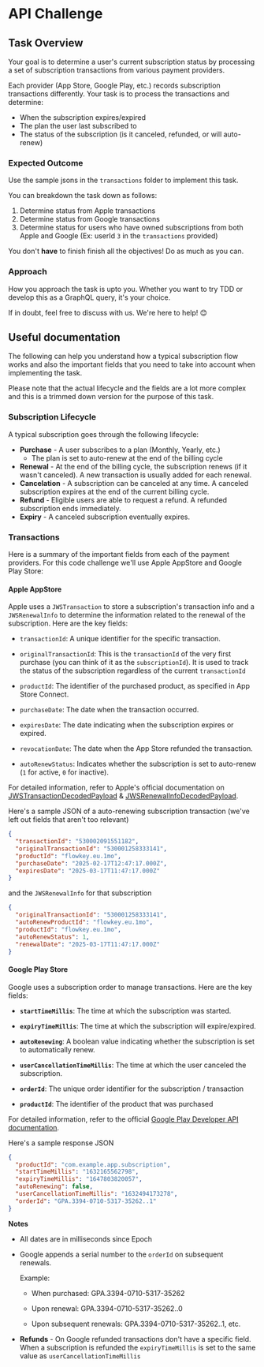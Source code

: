 # API Challenge

## Task Overview

Your goal is to determine a user's current subscription status by processing a set of subscription transactions from various payment providers.

Each provider (App Store, Google Play, etc.) records subscription transactions differently. Your task is to process the transactions and determine:

- When the subscription expires/expired
- The plan the user last subscribed to
- The status of the subscription (is it canceled, refunded, or will auto-renew)

### Expected Outcome

Use the sample jsons in the `transactions` folder to implement this task.

You can breakdown the task down as follows:

1. Determine status from Apple transactions
1. Determine status from Google transactions
1. Determine status for users who have owned subscriptions from both Apple and Google (Ex: userId `3` in the `transactions` provided)

You don't **have** to finish finish all the objectives! Do as much as you can.

### Approach

How you approach the task is upto you. Whether you want to try TDD or develop this as a GraphQL query, it's your choice.

If in doubt, feel free to discuss with us. We're here to help! 😊

## Useful documentation

The following can help you understand how a typical subscription flow works and also the important fields that you need to take into account when implementing the task.

Please note that the actual lifecycle and the fields are a lot more complex and this is a trimmed down version for the purpose of this task.

### Subscription Lifecycle

A typical subscription goes through the following lifecycle:

- **Purchase** - A user subscribes to a plan (Monthly, Yearly, etc.)
  - The plan is set to auto-renew at the end of the billing cycle
- **Renewal** - At the end of the billing cycle, the subscription renews (if it wasn't canceled). A new transaction is usually added for each renewal.
- **Cancelation** - A subscription can be canceled at any time. A canceled subscription expires at the end of the current billing cycle.
- **Refund** - Eligible users are able to request a refund. A refunded subscription ends immediately.
- **Expiry** - A canceled subscription eventually expires.

### Transactions

Here is a summary of the important fields from each of the payment providers. For this code challenge we'll use Apple AppStore and Google Play Store:

#### Apple AppStore

Apple uses a `JWSTransaction` to store a subscription's transaction info and a `JWSRenewalInfo` to determine the information related to the renewal of the subscription. Here are the key fields:

- `transactionId`: A unique identifier for the specific transaction.

- `originalTransactionId`: This is the `transactionId` of the very first purchase (you can think of it as the `subscriptionId`). It is used to track the status of the subscription regardless of the current `transactionId`

- `productId`: The identifier of the purchased product, as specified in App Store Connect.

- `purchaseDate`: The date when the transaction occurred.

- `expiresDate`: The date indicating when the subscription expires or expired.

- `revocationDate`: The date when the App Store refunded the transaction.

- `autoRenewStatus`: Indicates whether the subscription is set to auto-renew (`1` for active, `0` for inactive).

For detailed information, refer to Apple's official documentation on [JWSTransactionDecodedPayload](https://developer.apple.com/documentation/appstoreserverapi/jwstransactiondecodedpayload) & [JWSRenewalInfoDecodedPayload](https://developer.apple.com/documentation/appstoreserverapi/jwsrenewalinfodecodedpayload).

Here's a sample JSON of a auto-renewing subscription transaction (we've left out fields that aren't too relevant)

```json
{
  "transactionId": "530002091551182",
  "originalTransactionId": "530001258333141",
  "productId": "flowkey.eu.1mo",
  "purchaseDate": "2025-02-17T12:47:17.000Z",
  "expiresDate": "2025-03-17T11:47:17.000Z"
}
```

and the `JWSRenewalInfo` for that subscription

```json
{
  "originalTransactionId": "530001258333141",
  "autoRenewProductId": "flowkey.eu.1mo",
  "productId": "flowkey.eu.1mo",
  "autoRenewStatus": 1,
  "renewalDate": "2025-03-17T11:47:17.000Z"
}
```

#### Google Play Store

Google uses a subscription order to manage transactions. Here are the key fields:

- **`startTimeMillis`**: The time at which the subscription was started.

- **`expiryTimeMillis`**: The time at which the subscription will expire/expired.

- **`autoRenewing`**: A boolean value indicating whether the subscription is set to automatically renew.

- **`userCancellationTimeMillis`**: The time at which the user canceled the subscription.

- **`orderId`**: The unique order identifier for the subscription / transaction

- **`productId`**: The identifier of the product that was purchased

For detailed information, refer to the official [Google Play Developer API documentation](https://developers.google.com/android-publisher/api-ref/rest/v3/purchases.subscriptions).

Here's a sample response JSON

```json
{
  "productId": "com.example.app.subscription",
  "startTimeMillis": "1632165562798",
  "expiryTimeMillis": "1647803820057",
  "autoRenewing": false,
  "userCancellationTimeMillis": "1632494173278",
  "orderId": "GPA.3394-0710-5317-35262..1"
}
```

**Notes**

- All dates are in milliseconds since Epoch

- Google appends a serial number to the `orderId` on subsequent renewals.

  Example:

  - When purchased: GPA.3394-0710-5317-35262

  - Upon renewal:
    GPA.3394-0710-5317-35262..0

  - Upon subsequent renewals: GPA.3394-0710-5317-35262..1, etc.

- **Refunds** - On Google refunded transactions don't have a specific field. When a subscription is refunded the `expiryTimeMillis` is set to the same value as `userCancellationTimeMillis`
